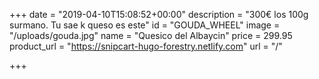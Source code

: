 +++
date = "2019-04-10T15:08:52+00:00"
description = "300€ los 100g surmano. Tu sae k queso es este"
id = "GOUDA_WHEEL"
image = "/uploads/gouda.jpg"
name = "Quesico del Albaycin"
price = 299.95
product_url = "https://snipcart-hugo-forestry.netlify.com"
url = "/"

+++
